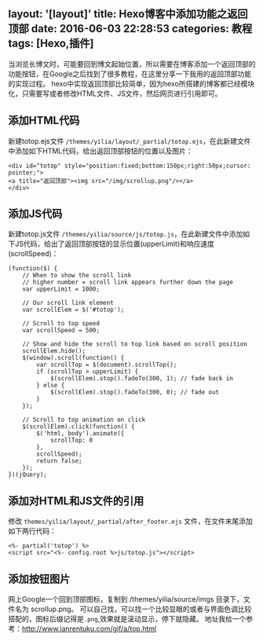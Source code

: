 layout: '[layout]'
title: Hexo博客中添加功能之返回顶部
date: 2016-06-03 22:28:53
categories: 教程
tags: [Hexo,插件]
---
当浏览长博文时，可能要回到博文起始位置，所以需要在博客添加一个返回顶部的功能按钮，在Google之后找到了很多教程，在这里分享一下我用的返回顶部功能的实现过程。
hexo中实现返回顶部比较简单，因为hexo所搭建的博客都已经模块化，只需要写或者修改HTML文件、JS文件，然后网页进行引用即可。
## 添加HTML代码 #
新建totop.ejs文件 `/themes/yilia/layout/_partial/totop.ejs`，在此新建文件中添加如下HTML代码，给出返回顶部按钮的位置以及图片：
```
<div id="totop" style="position:fixed;bottom:150px;right:50px;cursor: pointer;">
<a title="返回顶部"><img src="/img/scrollup.png"/></a>
</div>
```
## 添加JS代码 #
新建totop.js文件 `/themes/yilia/source/js/totop.js`，在此新建文件中添加如下JS代码，给出了返回顶部按钮的显示位置(upperLimit)和响应速度(scrollSpeed)：
```
(function($) {
	// When to show the scroll link
	// higher number = scroll link appears further down the page   
	var upperLimit = 1000;

	// Our scroll link element
	var scrollElem = $('#totop');

	// Scroll to top speed
	var scrollSpeed = 500;

	// Show and hide the scroll to top link based on scroll position   
	scrollElem.hide();
	$(window).scroll(function() {
		var scrollTop = $(document).scrollTop();
		if (scrollTop > upperLimit) {
			$(scrollElem).stop().fadeTo(300, 1); // fade back in           
		} else {
			$(scrollElem).stop().fadeTo(300, 0); // fade out
		}
	});

	// Scroll to top animation on click
	$(scrollElem).click(function() {
		$('html, body').animate({
			scrollTop: 0
		},
		scrollSpeed);
		return false;
	});
})(jQuery);
```
## 添加对HTML和JS文件的引用 #

   修改 `themes/yilia/layout/_partial/after_footer.ejs` 文件，在文件末尾添加如下两行代码：
```
<%- partial('totop') %>
<script src="<%- config.root %>js/totop.js"></script>
 ```
## 添加按钮图片 #

   网上Google一个回到顶部图标，复制到 /themes/yilia/source/imgs 目录下，文件名为 scrollup.png。
可以自己找，可以找一个比较显眼的或者与界面色调比较搭配的，图标后缀记得是`.png`,效果就是滚动显示，停下就隐藏。
地址我给一个参考：http://www.lanrentuku.com/gif/a/top.html